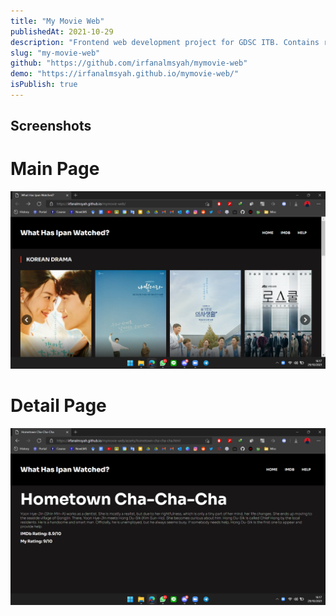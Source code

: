```yaml
---
title: "My Movie Web"
publishedAt: 2021-10-29
description: "Frontend web development project for GDSC ITB. Contains review of movies or series that I watched"
slug: "my-movie-web"
github: "https://github.com/irfanalmsyah/mymovie-web"
demo: "https://irfanalmsyah.github.io/mymovie-web/"
isPublish: true
---
```


## Screenshots
# Main Page
![Main Page](/assets/img/projects/my-movie-web/index.png)
# Detail Page
![Main Page](/assets/img/projects/my-movie-web/pages.png)